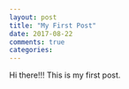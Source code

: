 ```yaml
---
layout: post
title: "My First Post"
date: 2017-08-22
comments: true
categories:
---
```


Hi there!!! This is my first post.